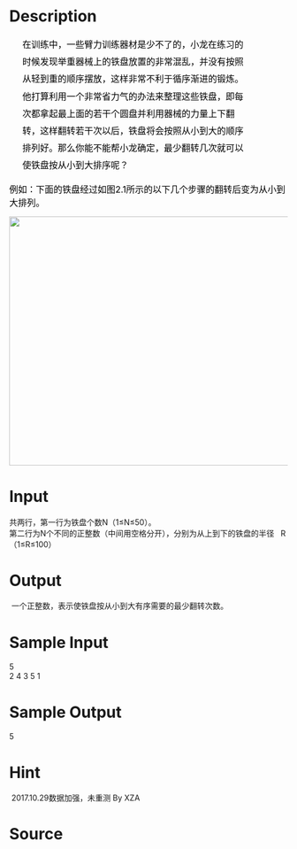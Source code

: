 
# Description

<div class="content"><div style="margin: 0cm 50.05pt 0pt 17.9pt; line-height: 23.4pt"><span style="font-size: 12pt; color: black">在训练中，一些臂力训练器材是少不了的，小龙在练习的时候发现举重器械</span><span style="font-size: 12pt; color: black">上的铁盘放置的非常混乱，并没有按照从轻到重的顺序摆放，这样非常不利于循</span><span style="font-size: 12pt; color: black">序渐进的锻炼。他打算利用一个非常省力气的办法来整理这些铁盘，即每次都拿</span><span style="font-size: 12pt; color: black">起最上面的若干个圆盘并利用器械的力量上下翻转，这样翻转若干次以后，铁盘</span><span style="font-size: 12pt; color: black">将会按照从小到大的顺序排列好。那么你能不能帮小龙确定，最少翻转几次就可</span><span style="font-size: 12pt; color: black">以使铁盘按从小到大排序呢？</span></div>
<p><span style="font-size: 12pt; color: black">例如：下面的铁盘经过如图</span><span style="font-size: 12pt; color: black">2.1</span><span style="font-size: 12pt; color: black">所示的以下几个步骤的翻转后变为从小到大</span><span style="font-size: 12pt; color: black">排列。</span></p>
<p></p>
<p><img height="450" width="773" alt="" src="/source/bzoj/2824/img/aHR0cHM6Ly9seWRzeS5jb20vSnVkZ2VPbmxpbmUvdXBsb2FkLzIwMTMwNS8xKDcpLmpwZw==.jpg"/></p></div>

# Input

<div class="content"><div>共两行，第一行为铁盘个数N（1≤N≤50）。</div>
<div>第二行为N个不同的正整数（中间用空格分开），分别为从上到下的铁盘的半径   R（1≤R≤100）</div></div>

# Output

<div class="content"><p> 一个正整数，表示使铁盘按从小到大有序需要的最少翻转次数。</p>
<p class="MsoNormal" align="left" style="margin: 0cm -1.1pt 0pt 0cm; line-height: 10pt; text-align: left; mso-line-height-rule: exactly; mso-layout-grid-align: none"><span lang="EN-US" style="font-size: 10pt; color: black; mso-font-kerning: 0pt; mso-bidi-font-size: 12.0pt"><font face="Times New Roman"><o:p></o:p></font></span></p>
<p class="MsoNormal" align="left" style="margin: 11.5pt -3.75pt 0pt 41.9pt; line-height: 13.5pt; text-align: left; mso-line-height-rule: exactly; mso-layout-grid-align: none"></p></div>

# Sample Input

<div class="content"><span class="sampledata">5 <br/>
2  4 3 5 1</span></div>

# Sample Output

<div class="content"><span class="sampledata">5 </span></div>

# Hint

<div class="content"><p></p><p> 2017.10.29数据加强，未重测 By XZA</p><p></p></div>

# Source

<div class="content"><p><a href="problemset.php?search="></a></p></div>

